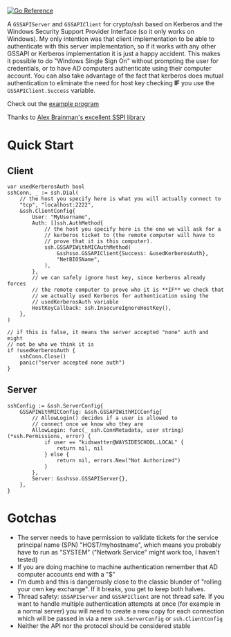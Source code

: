 [![Go Reference](https://pkg.go.dev/badge/github.com/9072997/sshsso.svg)](https://pkg.go.dev/github.com/9072997/sshsso)

A `GSSAPIServer` and `GSSAPIClient` for crypto/ssh based on Kerberos and the Windows Security Support Provider Interface (so it only works on Windows). My only intention was that client implementation to be able to authenticate with this server implementation, so if it works with any other GSSAPI or Kerberos implementation it is just a happy accident. This makes it possible to do "Windows Single Sign On" without prompting the user for credentials, or to have AD computers authenticate using their computer account. You can also take advantage of the fact that kerberos does mutual authentication to eliminate the need for host key checking **IF** you use the `GSSAPIClient.Success` variable.

Check out the [example program](examples/main.go)

Thanks to [Alex Brainman's excellent SSPI library](https://github.com/alexbrainman/sspi)

# Quick Start
## Client
```golang
var usedKerberosAuth bool
sshConn, _ := ssh.Dial(
	// the host you specify here is what you will actually connect to
	"tcp", "localhost:2222",
	&ssh.ClientConfig{
		User: "MyUsername",
		Auth: []ssh.AuthMethod{
			// the host you specify here is the one we will ask for a
			// kerberos ticket to (the remote computer will have to
			// prove that it is this computer).
			ssh.GSSAPIWithMICAuthMethod(
				&sshsso.GSSAPIClient{Success: &usedKerberosAuth},
				"NetBIOSName",
			),
		},
		// we can safely ignore host key, since kerberos already forces
		// the remote computer to prove who it is **IF** we check that
		// we actually used Kerberos for authentication using the
		// usedKerberosAuth variable
		HostKeyCallback: ssh.InsecureIgnoreHostKey(),
	},
)

// if this is false, it means the server accepted "none" auth and might
// not be who we think it is
if !usedKerberosAuth {
	sshConn.Close()
	panic("server accepted none auth")
}
```

## Server
```golang
sshConfig := &ssh.ServerConfig{
	GSSAPIWithMICConfig: &ssh.GSSAPIWithMICConfig{
		// AllowLogin() decides if a user is allowed to
		// connect once we know who they are
		AllowLogin: func(_ ssh.ConnMetadata, user string) (*ssh.Permissions, error) {
			if user == "kidswatter@WAYSIDESCHOOL.LOCAL" {
				return nil, nil
			} else {
				return nil, errors.New("Not Authorized")
			}
		},
		Server: &sshsso.GSSAPIServer{},
	},
}
```

# Gotchas
* The server needs to have permission to validate tickets for the service principal name (SPN) "HOST/myhostname", which means you probably have to run as "SYSTEM" ("Network Service" might work too, I haven't tested)
* If you are doing machine to machine authentication remember that AD computer accounts end with a "$"
* I'm dumb and this is dangerously close to the classic blunder of "rolling your own key exchange". If it breaks, you get to keep both halves.
* Thread safety: `GSSAPIServer` and `GSSAPIClient` are not thread safe. If you want to handle multiple authentication attempts at once (for example in a normal server) you will need to create a new copy for each connection which will be passed in via a new `ssh.ServerConfig` or `ssh.ClientConfig`
* Neither the API nor the protocol should be considered stable
